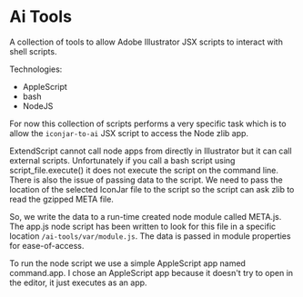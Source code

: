 # Ai Tools
A collection of tools to allow Adobe Illustrator JSX scripts to interact with shell scripts. 

Technologies:
- AppleScript
- bash
- NodeJS

For now this collection of scripts performs a very specific task which is to allow the `iconjar-to-ai` JSX script to access the Node zlib app.

ExtendScript cannot call node apps from directly in Illustrator but it can call external scripts. Unfortunately if you call a bash script using script_file.execute() it does not execute the script on the command line. There is also the issue of passing data to the script. We need to pass the location of the selected IconJar file to the script so the script can ask zlib to read the gzipped META file.

So, we write the data to a run-time created node module called META.js. The app.js node script has been written to look for this file in a specific location `/ai-tools/var/module.js`. The data is passed in module properties for ease-of-access.

To run the node script we use a simple AppleScript app named command.app. I chose an AppleScript app because it doesn't try to open in the editor, it just executes as an app.
